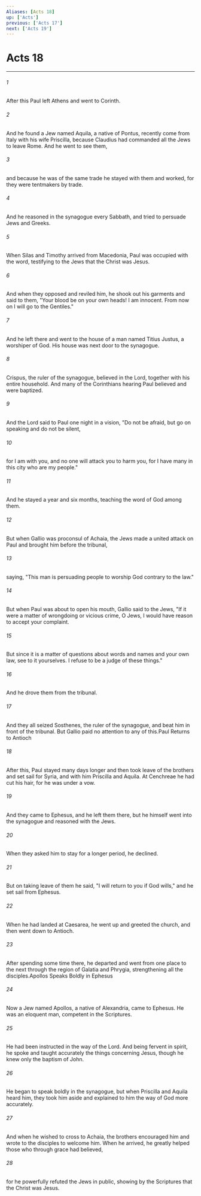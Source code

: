 ```yaml
---
Aliases: [Acts 18]
up: ['Acts']
previous: ['Acts 17']
next: ['Acts 19']
---
```

# Acts 18
***



###### 1 
After this Paul left Athens and went to Corinth. 

###### 2 
And he found a Jew named Aquila, a native of Pontus, recently come from Italy with his wife Priscilla, because Claudius had commanded all the Jews to leave Rome. And he went to see them, 

###### 3 
and because he was of the same trade he stayed with them and worked, for they were tentmakers by trade. 

###### 4 
And he reasoned in the synagogue every Sabbath, and tried to persuade Jews and Greeks. 

###### 5 
When Silas and Timothy arrived from Macedonia, Paul was occupied with the word, testifying to the Jews that the Christ was Jesus. 

###### 6 
And when they opposed and reviled him, he shook out his garments and said to them, "Your blood be on your own heads! I am innocent. From now on I will go to the Gentiles." 

###### 7 
And he left there and went to the house of a man named Titius Justus, a worshiper of God. His house was next door to the synagogue. 

###### 8 
Crispus, the ruler of the synagogue, believed in the Lord, together with his entire household. And many of the Corinthians hearing Paul believed and were baptized. 

###### 9 
And the Lord said to Paul one night in a vision, "Do not be afraid, but go on speaking and do not be silent, 

###### 10 
for I am with you, and no one will attack you to harm you, for I have many in this city who are my people." 

###### 11 
And he stayed a year and six months, teaching the word of God among them. 

###### 12 
But when Gallio was proconsul of Achaia, the Jews made a united attack on Paul and brought him before the tribunal, 

###### 13 
saying, "This man is persuading people to worship God contrary to the law." 

###### 14 
But when Paul was about to open his mouth, Gallio said to the Jews, "If it were a matter of wrongdoing or vicious crime, O Jews, I would have reason to accept your complaint. 

###### 15 
But since it is a matter of questions about words and names and your own law, see to it yourselves. I refuse to be a judge of these things." 

###### 16 
And he drove them from the tribunal. 

###### 17 
And they all seized Sosthenes, the ruler of the synagogue, and beat him in front of the tribunal. But Gallio paid no attention to any of this.Paul Returns to Antioch 

###### 18 
After this, Paul stayed many days longer and then took leave of the brothers and set sail for Syria, and with him Priscilla and Aquila. At Cenchreae he had cut his hair, for he was under a vow. 

###### 19 
And they came to Ephesus, and he left them there, but he himself went into the synagogue and reasoned with the Jews. 

###### 20 
When they asked him to stay for a longer period, he declined. 

###### 21 
But on taking leave of them he said, "I will return to you if God wills," and he set sail from Ephesus. 

###### 22 
When he had landed at Caesarea, he went up and greeted the church, and then went down to Antioch. 

###### 23 
After spending some time there, he departed and went from one place to the next through the region of Galatia and Phrygia, strengthening all the disciples.Apollos Speaks Boldly in Ephesus 

###### 24 
Now a Jew named Apollos, a native of Alexandria, came to Ephesus. He was an eloquent man, competent in the Scriptures. 

###### 25 
He had been instructed in the way of the Lord. And being fervent in spirit, he spoke and taught accurately the things concerning Jesus, though he knew only the baptism of John. 

###### 26 
He began to speak boldly in the synagogue, but when Priscilla and Aquila heard him, they took him aside and explained to him the way of God more accurately. 

###### 27 
And when he wished to cross to Achaia, the brothers encouraged him and wrote to the disciples to welcome him. When he arrived, he greatly helped those who through grace had believed, 

###### 28 
for he powerfully refuted the Jews in public, showing by the Scriptures that the Christ was Jesus.
